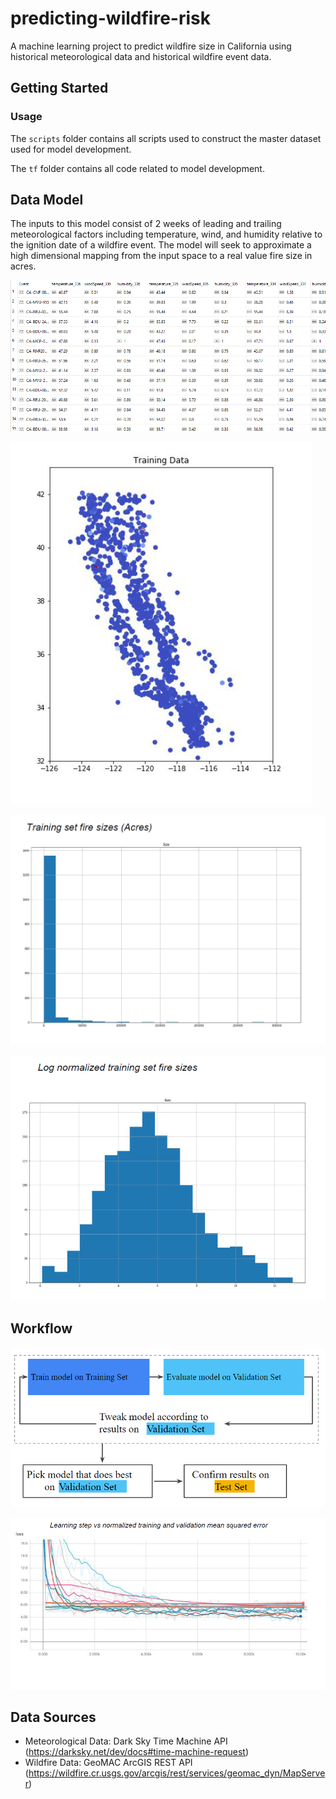 # predicting-wildfire-risk

A machine learning project to predict wildfire size in California using historical meteorological data and historical wildfire event data.

## Getting Started

### Usage

The ```scripts``` folder contains all scripts used to construct the master dataset used for model development.

The ```tf``` folder contains all code related to model development.

## Data Model

The inputs to this model consist of 2 weeks of leading and trailing meteorological factors including temperature, wind, and humidity relative to the ignition date of a wildfire event. The model will seek to approximate a high dimensional mapping from the input space to a real value fire size in acres.

![Alt text](img/relational_training.png?raw=true "Training data table")

![Alt text](img/training_data_geo_distribution.png?raw=true "Training data geographic distribution")

![Alt text](img/fire_sizes.png?raw=true "Fire sizes")

![Alt text](img/log_fire_sizes.png?raw=true "Log normalized fire sizes")

## Workflow

![Alt text](img/workflow.png?raw=true "Training data geographic distribution")

![Alt text](img/loss_curves.png?raw=true "Loss curves")


## Data Sources

- Meteorological Data: Dark Sky Time Machine API (https://darksky.net/dev/docs#time-machine-request)
- Wildfire Data: GeoMAC ArcGIS REST API (https://wildfire.cr.usgs.gov/arcgis/rest/services/geomac_dyn/MapServer)